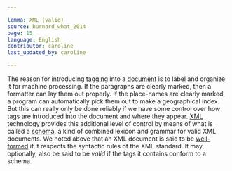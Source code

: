 ```yaml
---

lemma: XML (valid)
source: burnard_what_2014
page: 15
language: English
contributor: caroline
last_updated_by: caroline

---
```


The reason for introducing [tagging](tag.html) into a [document](document.html) is to label and organize it for machine processing. If the paragraphs are clearly marked, then a formatter can lay them out properly. If the place-names are clearly marked, a program can automatically pick them out to make a geographical index. But this can really only be done reliably if we have some control over how tags are introduced into the document and where they appear. [XML](XML.html) technology provides this additional level of control by means of what is called a [schema](schema.html), a kind of combined lexicon and grammar for valid XML documents. We noted above that an XML document is said to be [well-formed](XMLWellFormed.html) if it respects the syntactic rules of the XML standard. It may, optionally, also be said to be _valid_ if the tags it contains conform to a schema.
